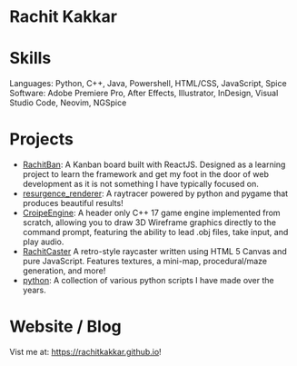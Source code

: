 # Rachit Kakkar
# Skills
Languages: Python, C++, Java, Powershell, HTML/CSS, JavaScript, Spice \
Software: Adobe Premiere Pro, After Effects, Illustrator, InDesign, Visual Studio Code, Neovim, NGSpice

# Projects
- [RachitBan](https://github.com/rachitkakkar/RachitBan): A Kanban board built with ReactJS. Designed as a learning project to learn the framework and get my foot in the door of web development as it is not something I have typically focused on.
- [resurgence_renderer](https://github.com/rachitkakkar/resurgence_renderer): A raytracer powered by python and pygame that produces beautiful results!
- [CroipeEngine](https://github.com/Croipe/CroipeEngine): A header only C++ 17 game engine implemented from scratch, allowing you to draw 3D Wireframe graphics directly to the command prompt, featuring the ability to lead .obj files, take input, and play audio.
- [RachitCaster](https://github.com/rachitkakkar/RachitCaster) A retro-style raycaster written using HTML 5 Canvas and pure JavaScript. Features textures, a mini-map, procedural/maze generation, and more!
- [python](https://github.com/rachitkakkar/python): A collection of various python scripts I have made over the years.

# Website / Blog
Vist me at: https://rachitkakkar.github.io!
